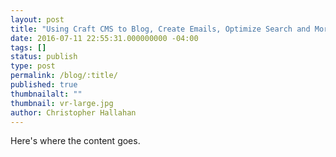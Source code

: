 ```yaml
---
layout: post
title: "Using Craft CMS to Blog, Create Emails, Optimize Search and More"
date: 2016-07-11 22:55:31.000000000 -04:00
tags: []
status: publish
type: post
permalink: /blog/:title/
published: true
thumbnailalt: ""
thumbnail: vr-large.jpg
author: Christopher Hallahan
---
```


Here's where the content goes.
